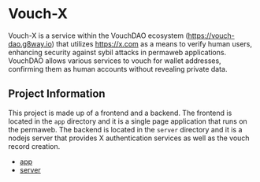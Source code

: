 # Vouch-X

Vouch-X is a service within the VouchDAO ecosystem (https://vouch-dao.g8way.io) that utilizes https://x.com as a means to verify human users, enhancing security against sybil attacks in permaweb applications. VouchDAO allows various services to vouch for wallet addresses, confirming them as human accounts without revealing private data.

## Project Information

This project is made up of a frontend and a backend. The frontend is located in the `app` directory and it is a single page application that runs on the permaweb. The backend is located in the `server` directory and it is a nodejs server that provides X authentication services as well as the vouch record creation.

- [app](./app)
- [server](./server)


